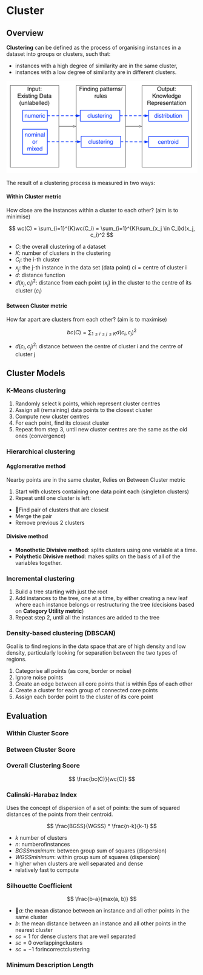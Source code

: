 # Cluster

## Overview

**Clustering** can be defined as the process of organising instances in a dataset into groups or clusters, such that:

- instances with a high degree of similarity are in the same cluster,
- instances with a low degree of similarity are in different clusters.

![](./images/cluster.png)

The result of a clustering process is measured in two ways:

#### Within Cluster metric
How close are the instances within a cluster to each other? (aim is to minimise)

$$
wc(C) = \sum_{i=1}^{K}wc(C_i) = \sum_{i=1}^{K}\sum_{x_j \in C_i}d(x_j, c_i)^2
$$

- $C$:  the overall clustering of a dataset
- $K$:  number of clusters in the clustering
- $C_i$: the i-th cluster
- $x_j$: the j-th instance in the data set (data point) ci = centre of cluster i
- $d$: distance function
- $d(x_j,c_i)^2$: distance from each point ($x_j$) in the cluster to the centre of its cluster ($c_i$)

#### Between Cluster metric
How far apart are clusters from each other? (aim is to maximise)

$$
bc(C) = \sum_{1 \leq i \leq j \leq K}d(c_i, c_j)^2
$$

- $d(c_i,c_j)^2$:  distance between the centre of cluster i and the centre of cluster j

## Cluster Models

### K-Means clustering

1. Randomly select k points, which represent cluster centres
2. Assign all (remaining) data points to the closest cluster
3. Compute new cluster centres
4. For each point, find its closest cluster
5. Repeat from step 3, until new cluster centres are the same as the old ones (convergence)

### Hierarchical clustering

#### Agglomerative method
Nearby points are in the same cluster, Relies on Between Cluster metric

1. Start with clusters containing one data point each (singleton clusters)
2. Repeat until one cluster is left:
  - 􏰀Find pair of clusters that are closest
  - Merge the pair
  - Remove previous 2 clusters

#### Divisive method

- **Monothetic Divisive method**: splits clusters using one variable at a time.
- **Polythetic Divisive method**: makes splits on the basis of all of the variables together.

### Incremental clustering

1. Build a tree starting with just the root
2. Add instances to the tree, one at a time, by either creating a new leaf where each instance belongs or restructuring the tree (decisions based on **Category Utility metric**)
3. Repeat step 2, until all the instances are added to the tree

### Density-based clustering (DBSCAN)

Goal is to find regions in the data space that are of high density and low density, particularly looking for separation between the two types of regions.

1. Categorise all points (as core, border or noise)
2. Ignore noise points
3. Create an edge between all core points that is within Eps of each other
4. Create a cluster for each group of connected core points
5. Assign each border point to the cluster of its core point

## Evaluation

###  Within Cluster Score
### Between Cluster Score
### Overall Clustering Score

$$
\frac{bc(C)}{wc(C)}
$$

### Calinski-Harabaz Index

Uses the concept of dispersion of a set of points: the sum of squared distances of the points from their centroid.

$$
\frac{BGSS}{WGSS} * \frac{n-k}{k-1}
$$

- $k$ number of clusters
- $n$: numberofinstances
- $BGSS maximum$: between group sum of squares (dispersion)
- $WGSS minimum$: within group sum of squares (dispersion)
- higher when clusters are well separated and dense
- relatively fast to compute

### Silhouette Coefficient

$$
\frac{b-a}{max(a, b)}
$$

- 􏰀$a$: the mean distance between an instance and all other points in the same cluster
- $b$: the mean distance between an instance and all other points in the nearest cluster
- $sc = 1$ for dense clusters that are well separated
- $sc = 0$ overlappingclusters
- $sc = −1$ forincorrectclustering

### Minimum Description Length













